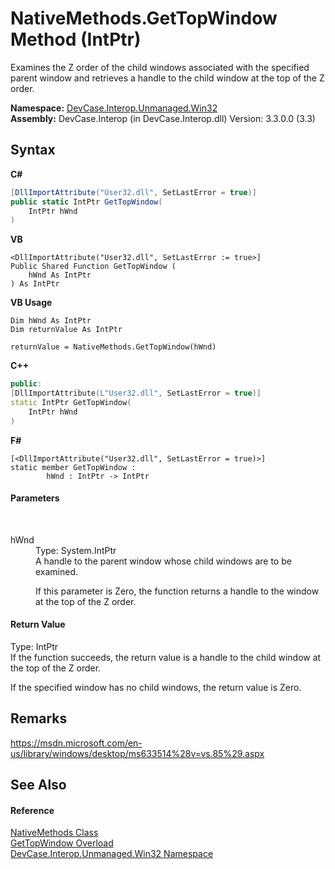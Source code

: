 # NativeMethods.GetTopWindow Method (IntPtr)
 

Examines the Z order of the child windows associated with the specified parent window and retrieves a handle to the child window at the top of the Z order.

**Namespace:**&nbsp;<a href="N_DevCase_Interop_Unmanaged_Win32">DevCase.Interop.Unmanaged.Win32</a><br />**Assembly:**&nbsp;DevCase.Interop (in DevCase.Interop.dll) Version: 3.3.0.0 (3.3)

## Syntax

**C#**<br />
``` C#
[DllImportAttribute("User32.dll", SetLastError = true)]
public static IntPtr GetTopWindow(
	IntPtr hWnd
)
```

**VB**<br />
``` VB
<DllImportAttribute("User32.dll", SetLastError := true>]
Public Shared Function GetTopWindow ( 
	hWnd As IntPtr
) As IntPtr
```

**VB Usage**<br />
``` VB Usage
Dim hWnd As IntPtr
Dim returnValue As IntPtr

returnValue = NativeMethods.GetTopWindow(hWnd)
```

**C++**<br />
``` C++
public:
[DllImportAttribute(L"User32.dll", SetLastError = true)]
static IntPtr GetTopWindow(
	IntPtr hWnd
)
```

**F#**<br />
``` F#
[<DllImportAttribute("User32.dll", SetLastError = true)>]
static member GetTopWindow : 
        hWnd : IntPtr -> IntPtr 

```


#### Parameters
&nbsp;<dl><dt>hWnd</dt><dd>Type: System.IntPtr<br />A handle to the parent window whose child windows are to be examined. 

 If this parameter is Zero, the function returns a handle to the window at the top of the Z order.</dd></dl>

#### Return Value
Type: IntPtr<br />If the function succeeds, the return value is a handle to the child window at the top of the Z order. 

 If the specified window has no child windows, the return value is Zero.

## Remarks
<a href="https://msdn.microsoft.com/en-us/library/windows/desktop/ms633514%28v=vs.85%29.aspx" target="_blank">https://msdn.microsoft.com/en-us/library/windows/desktop/ms633514%28v=vs.85%29.aspx</a>

## See Also


#### Reference
<a href="T_DevCase_Interop_Unmanaged_Win32_NativeMethods">NativeMethods Class</a><br /><a href="Overload_DevCase_Interop_Unmanaged_Win32_NativeMethods_GetTopWindow">GetTopWindow Overload</a><br /><a href="N_DevCase_Interop_Unmanaged_Win32">DevCase.Interop.Unmanaged.Win32 Namespace</a><br />